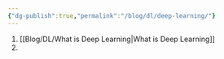 ```yaml
---
{"dg-publish":true,"permalink":"/blog/dl/deep-learning/"}
---
```


1. [[Blog/DL/What is Deep Learning\|What is Deep Learning]]
2. 


